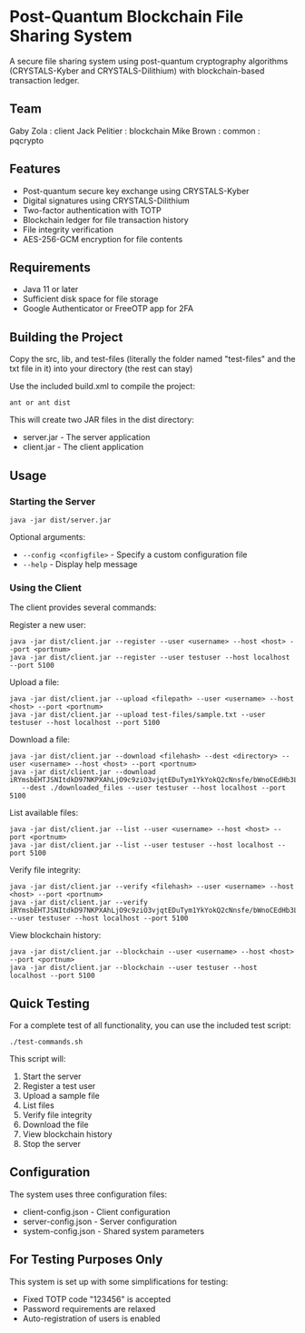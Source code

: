 # Post-Quantum Blockchain File Sharing System
A secure file sharing system using post-quantum cryptography algorithms (CRYSTALS-Kyber and CRYSTALS-Dilithium) with blockchain-based transaction ledger.

## Team
Gaby Zola : client 
Jack Pelitier : blockchain
Mike Brown : common : pqcrypto

## Features

* Post-quantum secure key exchange using CRYSTALS-Kyber
* Digital signatures using CRYSTALS-Dilithium
* Two-factor authentication with TOTP
* Blockchain ledger for file transaction history
* File integrity verification
* AES-256-GCM encryption for file contents

## Requirements

* Java 11 or later
* Sufficient disk space for file storage
* Google Authenticator or FreeOTP app for 2FA

## Building the Project
Copy the src, lib, and test-files (literally the folder named "test-files" and the txt file in it) into your directory (the rest can stay)

Use the included build.xml to compile the project:
```
ant or ant dist
```
This will create two JAR files in the dist directory:

* server.jar - The server application
* client.jar - The client application

## Usage

### Starting the Server
```
java -jar dist/server.jar
```
Optional arguments:

* `--config <configfile>` - Specify a custom configuration file
* `--help` - Display help message

### Using the Client
The client provides several commands:

Register a new user:
```
java -jar dist/client.jar --register --user <username> --host <host> --port <portnum>
java -jar dist/client.jar --register --user testuser --host localhost --port 5100
```

Upload a file:
```
java -jar dist/client.jar --upload <filepath> --user <username> --host <host> --port <portnum>
java -jar dist/client.jar --upload test-files/sample.txt --user testuser --host localhost --port 5100
```

Download a file:
```
java -jar dist/client.jar --download <filehash> --dest <directory> --user <username> --host <host> --port <portnum>
java -jar dist/client.jar --download iRYmsbEHTJSNItdkD97NKPXAhLjO9c9ziO3vjqtEDuTym1YkYokQ2cNnsfe/bWnoCEdHb3LjLWoJK2mHpDybog==
   --dest ./downloaded_files --user testuser --host localhost --port 5100
```

List available files:
```
java -jar dist/client.jar --list --user <username> --host <host> --port <portnum>
java -jar dist/client.jar --list --user testuser --host localhost --port 5100
```

Verify file integrity:
```
java -jar dist/client.jar --verify <filehash> --user <username> --host <host> --port <portnum>
java -jar dist/client.jar --verify iRYmsbEHTJSNItdkD97NKPXAhLjO9c9ziO3vjqtEDuTym1YkYokQ2cNnsfe/bWnoCEdHb3LjLWoJK2mHpDybog== --user testuser --host localhost --port 5100

```

View blockchain history:
```
java -jar dist/client.jar --blockchain --user <username> --host <host> --port <portnum>
java -jar dist/client.jar --blockchain --user testuser --host localhost --port 5100
```

## Quick Testing
For a complete test of all functionality, you can use the included test script:
```
./test-commands.sh
```
This script will:
1. Start the server
2. Register a test user
3. Upload a sample file
4. List files
5. Verify file integrity
6. Download the file
7. View blockchain history
8. Stop the server

## Configuration
The system uses three configuration files:

* client-config.json - Client configuration
* server-config.json - Server configuration
* system-config.json - Shared system parameters

## For Testing Purposes Only
This system is set up with some simplifications for testing:
- Fixed TOTP code "123456" is accepted
- Password requirements are relaxed
- Auto-registration of users is enabled
